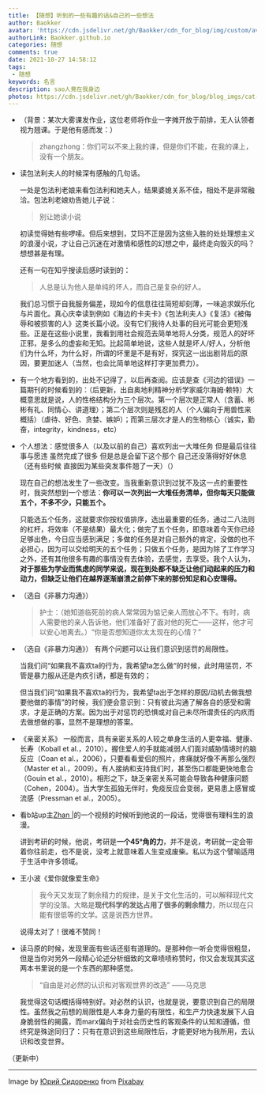 ```yaml
---
title: 【随想】听到的一些有趣的话&自己的一些想法
author: Baokker
avatar: 'https://cdn.jsdelivr.net/gh/Baokker/cdn_for_blog/img/custom/avatar.jpg'
authorLink: Baokker.github.io
categories: 随想
comments: true
date: 2021-10-27 14:58:12
tags:
 - 随想
keywords: 名言
description: sao人竟在我身边
photos: https://cdn.jsdelivr.net/gh/Baokker/cdn_for_blog/blog_imgs/cat-gf3446d5e6_1920.jpg
---
```




- （背景：某次大雾课发作业，这位老师将作业一字摊开放于前排，无人认领者视为翘课。于是他有感而发：）

  > zhangzhong：你们可以不来上我的课，但是你们不能，在我的课上，没有一个朋友。

- 读包法利夫人的时候深有感触的几句话。

  一处是包法利老娘来看包法利和她夫人，结果婆媳关系不佳，相处不是非常融洽。包法利老娘劝告她儿子说：

  > 别让她读小说

  初读觉得她有些啰嗦。但后来想到，艾玛不正是因为这些入胜的处处理想主义的浪漫小说，才让自己沉迷在对激情和感性的幻想之中，最终走向毁灭的吗？想想甚是有理。

  还有一句在知乎搜读后感时读到的：

  > 人总是认为他人是单纯的坏人，而自己是复杂的好人。

  我们总习惯于自我服务偏差，现如今的信息往往简短却刻薄，一味追求娱乐化与片面化。真心庆幸读到例如《海边的卡夫卡》《包法利夫人》《复活》《被侮辱和被损害的人》这类长篇小说。没有它们我待人处事的目光可能会更短浅些。正是在这些小说里，我看到用社会规范去简单地将人分类，规范人的好坏正邪，是多么的虚妄和无知。比起简单地说，这些人就是坏人/好人，分析他们为什么坏，为什么好，所谓的坏里是不是有好，探究这一出出剧背后的原因，要更加迷人（当然，也会比简单地这样打字更加费力）。
  
- 有一个地方看到的，出处不记得了，以后再查阅。应该是查《河边的错误》一篇期刊的时候看到的：（后更新，出自奥地利精神分析学家威尔海姆·赖特）大概意思就是说，人的性格结构分为三个层次。第一个层次是正常人（含蓄、彬彬有礼、同情心、讲道理）；第二个层次则是残忍的人（个人偏向于用兽性来概括）（虐待、好色、贪婪、嫉妒）；而第三层次才是人的生物核心（诚实，勤奋，integrity，kindness，etc）

- 个人想法：感觉很多人（以及以前的自己）喜欢列出一大堆任务 但是最后往往事与愿违 虽然完成了很多 但是总是会留下这个那个 自己还没落得好好休息（还有些时候 直接因为某些突发事件翘了一天）（）

  现在自己的想法发生了一些改变。当我重新意识到过犹不及这一点的重要性时，我突然想到一个想法：**你可以一次列出一大堆任务清单，但你每天只能做五个，不多不少，只能五个。**

  只能选五个任务，这就要求你按权值排序，选出最重要的任务，通过二八法则的杠杆，将效率（不是结果）最大化；做完了五个任务，即意味着今天你已经足够出色，今日应当感到满足；多做的任务是对自己额外的肯定，没做的也不必担心，因为可以交给明天的五个任务；只做五个任务，是因为除了工作学习之外，还有其他很多有趣的事情没有去体验，去感觉，去享受。我个人认为，**对于那些为学业而焦虑的同学来说，现在到处都不缺乏让他们动起来的压力和动力，但缺乏让他们在越界逐渐崩溃之前停下来的那份知足和心安理得。**
  
- （选自《非暴力沟通》）

  > 护士：（她知道临死前的病人常常因为惦记亲人而放心不下。有时，病人需要他的亲人告诉他，他们准备好了面对他的死亡——这样，他才可以安心地离去。）“你是否想知道你太太现在的心情？”

- 
  （选自《非暴力沟通》）
  有两个问题可以让我们意识到惩罚的局限性。

  当我们问“如果我不喜欢ta的行为，我希望ta怎么做“的时候，此时用惩罚，不管是暴力服从还是内疚引诱，都是有效的；

  但当我们问“如果我不喜欢ta的行为，我希望ta出于怎样的原因/动机去做我想要他做的事情”的时候，我们便会意识到：只有彼此沟通了解各自的感受和需求，才是正确的方案。因为出于对惩罚的恐惧或对自己未尽所谓责任的内疚而去做想做的事，显然不是理想的答案。
  
- 《亲密关系》
  一般而言，具有亲密关系的人较之单身生活的人更幸福、健康、长寿（Koball et al.，2010）。握住爱人的手就能减弱人们面对威胁情境时的脑反应（Coan et al.，2006），只要看看爱侣的照片，疼痛就好像不再那么强烈（Master et al.，2009）。有人接纳和支持我们时，甚至伤口都能更快地愈合（Gouin et al.，2010）。相形之下，缺乏亲密关系可能会导致各种健康问题（Cohen，2004）。当大学生孤独无伴时，免疫反应会变弱，更易患上感冒或流感（Pressman et al.，2005）。
  
- 看b站up主[Zhan |](https://space.bilibili.com/173469252)的一个视频的时候听到他说的一段话，觉得很有理科生的浪漫。

  讲到考研的时候，他说，考研是**一个45°角的力**，并不是说，考研就一定会带着你往前走，也不是说，没考上就意味着人生变成废柴。私以为这个譬喻适用于生活中许多领域。
  
- 王小波《爱你就像爱生命》

  > 我今天又发现了剩余精力的规律，是关于文化生活的，可以解释现代文学的没落。大略是**现代科学的发达占用了很多的剩余精力**，所以现在只能有很低等的文学。这是说西方世界。

  说得太对了！很难不赞同！
  
- 读马原的时候，发现里面有些话还挺有道理的。是那种你一听会觉得很粗显，但是当你对另外一段精心论述分析细致的文章啧啧称赞时，你又会发现其实这两本书里说的是一个东西的那种感觉。

  > “自由是对必然的认识和对客观世界的改造” ——马克思

  我觉得这句话概括得特别好。对必然的认识，也就是说，要意识到自己的局限性。虽然我之前想的局限性是人本身力量的有限性，和生产力快速发展下人自身脆弱性的揭露，而marx偏向于对社会历史性的客观条件的认知和遵循，但终究是殊途同归了：只有在意识到这些局限性后，才能更好地为我所用，去认识和改变世界。

（更新中）

---

Image by <a href="https://pixabay.com/users/kirgiz03-6995361/?utm_source=link-attribution&amp;utm_medium=referral&amp;utm_campaign=image&amp;utm_content=2934720">Юрий Сидоренко</a> from <a href="https://pixabay.com/?utm_source=link-attribution&amp;utm_medium=referral&amp;utm_campaign=image&amp;utm_content=2934720">Pixabay</a>